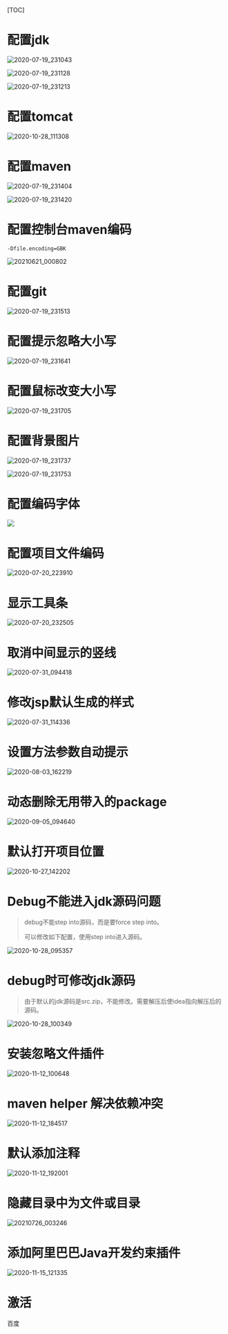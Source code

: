 [TOC]

# 配置jdk

![2020-07-19_231043](img/2020-07-19_231043.png)

![2020-07-19_231128](img/2020-07-19_231128.png)

![2020-07-19_231213](img/2020-07-19_231213.png)

# 配置tomcat

![2020-10-28_111308](img/2020-10-28_111308.png)

# 配置maven

![2020-07-19_231404](img/2020-07-19_231404.png)

![2020-07-19_231420](img/2020-07-19_231420.png)

# 配置控制台maven编码

```
-Dfile.encoding=GBK
```

![20210621_000802](img/20210621_000802.png)



# 配置git

![2020-07-19_231513](img/2020-07-19_231513.png)

# 配置提示忽略大小写

![2020-07-19_231641](img/2020-07-19_231641.png)

# 配置鼠标改变大小写

![2020-07-19_231705](img/2020-07-19_231705.png)

# 配置背景图片

![2020-07-19_231737](img/2020-07-19_231737.png)

![2020-07-19_231753](img/2020-07-19_231753.png)

# 配置编码字体

![](img/2020-07-20_223413.png)

# 配置项目文件编码

![2020-07-20_223910](img/2020-07-20_223910.png)

# 显示工具条

![2020-07-20_232505](img/2020-07-20_232505.png)

# 取消中间显示的竖线

![2020-07-31_094418](img/2020-07-31_094418.png)

# 修改jsp默认生成的样式

![2020-07-31_114336](img/2020-07-31_114336.png)

# 设置方法参数自动提示

![2020-08-03_162219](img/2020-08-03_162219.png)

# 动态删除无用带入的package

![2020-09-05_094640](img/2020-09-05_094640.png)



# 默认打开项目位置

![2020-10-27_142202](img/2020-10-27_142202.png)



# Debug不能进入jdk源码问题

> debug不能step into源码，而是要force step into。
>
> 可以修改如下配置，使用step into进入源码。

![2020-10-28_095357](img/2020-10-28_095357.png)

# debug时可修改jdk源码

> 由于默认的jdk源码是src.zip，不能修改。需要解压后使idea指向解压后的源码。

![2020-10-28_100349](img/2020-10-28_100349.png)

# 安装忽略文件插件

![2020-11-12_100648](img/2020-11-12_100648.png)

# maven helper 解决依赖冲突

![2020-11-12_184517](img/2020-11-12_184517.png)

# 默认添加注释

![2020-11-12_192001](img/2020-11-12_192001.png)

# 隐藏目录中为文件或目录

![20210726_003246](img/20210726_003246.png)



# 添加阿里巴巴Java开发约束插件

![2020-11-15_121335](img/2020-11-15_121335.png)



# 激活

百度

